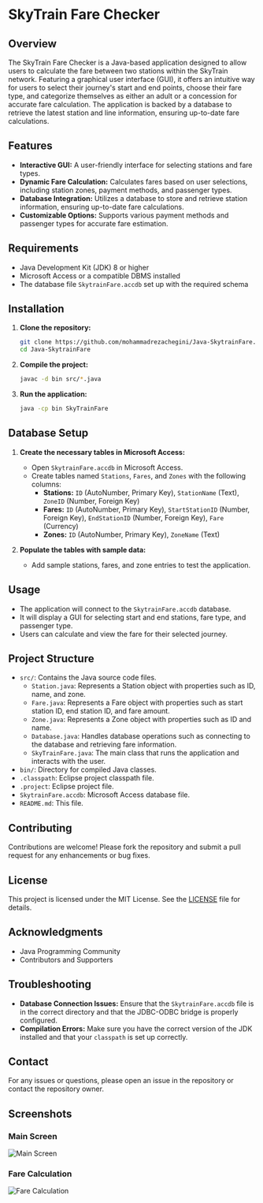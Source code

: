 # SkyTrain Fare Checker

## Overview

The SkyTrain Fare Checker is a Java-based application designed to allow users to calculate the fare between two stations within the SkyTrain network. Featuring a graphical user interface (GUI), it offers an intuitive way for users to select their journey's start and end points, choose their fare type, and categorize themselves as either an adult or a concession for accurate fare calculation. The application is backed by a database to retrieve the latest station and line information, ensuring up-to-date fare calculations.

## Features

- **Interactive GUI:** A user-friendly interface for selecting stations and fare types.
- **Dynamic Fare Calculation:** Calculates fares based on user selections, including station zones, payment methods, and passenger types.
- **Database Integration:** Utilizes a database to store and retrieve station information, ensuring up-to-date fare calculations.
- **Customizable Options:** Supports various payment methods and passenger types for accurate fare estimation.

## Requirements

- Java Development Kit (JDK) 8 or higher
- Microsoft Access or a compatible DBMS installed
- The database file `SkytrainFare.accdb` set up with the required schema

## Installation

1. **Clone the repository:**
    ```sh
    git clone https://github.com/mohammadrezachegini/Java-SkytrainFare.git
    cd Java-SkytrainFare
    ```

2. **Compile the project:**
    ```sh
    javac -d bin src/*.java
    ```

3. **Run the application:**
    ```sh
    java -cp bin SkyTrainFare
    ```

## Database Setup

1. **Create the necessary tables in Microsoft Access:**
    - Open `SkytrainFare.accdb` in Microsoft Access.
    - Create tables named `Stations`, `Fares`, and `Zones` with the following columns:
      - **Stations:** `ID` (AutoNumber, Primary Key), `StationName` (Text), `ZoneID` (Number, Foreign Key)
      - **Fares:** `ID` (AutoNumber, Primary Key), `StartStationID` (Number, Foreign Key), `EndStationID` (Number, Foreign Key), `Fare` (Currency)
      - **Zones:** `ID` (AutoNumber, Primary Key), `ZoneName` (Text)

2. **Populate the tables with sample data:**
    - Add sample stations, fares, and zone entries to test the application.

## Usage

- The application will connect to the `SkytrainFare.accdb` database.
- It will display a GUI for selecting start and end stations, fare type, and passenger type.
- Users can calculate and view the fare for their selected journey.

## Project Structure

- `src/`: Contains the Java source code files.
  - `Station.java`: Represents a Station object with properties such as ID, name, and zone.
  - `Fare.java`: Represents a Fare object with properties such as start station ID, end station ID, and fare amount.
  - `Zone.java`: Represents a Zone object with properties such as ID and name.
  - `Database.java`: Handles database operations such as connecting to the database and retrieving fare information.
  - `SkyTrainFare.java`: The main class that runs the application and interacts with the user.
- `bin/`: Directory for compiled Java classes.
- `.classpath`: Eclipse project classpath file.
- `.project`: Eclipse project file.
- `SkytrainFare.accdb`: Microsoft Access database file.
- `README.md`: This file.

## Contributing

Contributions are welcome! Please fork the repository and submit a pull request for any enhancements or bug fixes.

## License

This project is licensed under the MIT License. See the [LICENSE](LICENSE) file for details.

## Acknowledgments

- Java Programming Community
- Contributors and Supporters

## Troubleshooting

- **Database Connection Issues:** Ensure that the `SkytrainFare.accdb` file is in the correct directory and that the JDBC-ODBC bridge is properly configured.
- **Compilation Errors:** Make sure you have the correct version of the JDK installed and that your `classpath` is set up correctly.

## Contact

For any issues or questions, please open an issue in the repository or contact the repository owner.

## Screenshots

### Main Screen
![Main Screen](path/to/screenshot1.png)

### Fare Calculation
![Fare Calculation](path/to/screenshot2.png)

